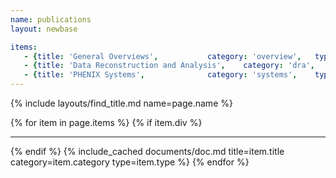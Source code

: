 ```yaml
---
name: publications
layout: newbase

items:
   - {title: 'General Overviews',			category: 'overview',	type: 'publication'}
   - {title: 'Data Reconstruction and Analysis',	category: 'dra',	type: 'publication'}
   - {title: 'PHENIX Systems',				category: 'systems',	type: 'publication'}
---
```


{% include layouts/find_title.md name=page.name %}

{% for item in page.items %}
{% if item.div %}<hr/>{% endif %}
{% include_cached documents/doc.md title=item.title category=item.category type=item.type %}
{% endfor %}

